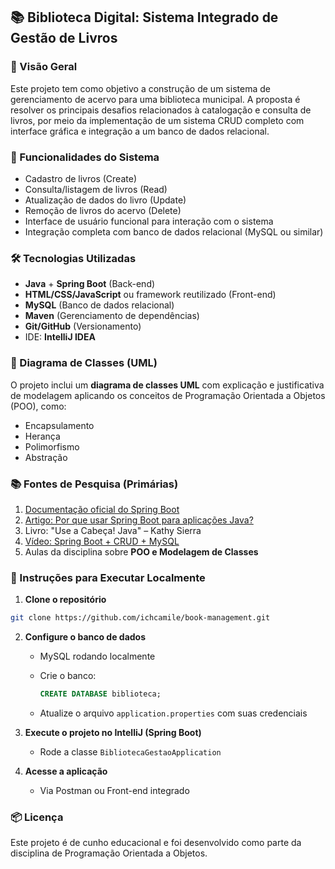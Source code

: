 ## 📚 Biblioteca Digital: Sistema Integrado de Gestão de Livros

### 🧩 Visão Geral

Este projeto tem como objetivo a construção de um sistema de gerenciamento de acervo para uma biblioteca municipal. A proposta é resolver os principais desafios relacionados à catalogação e consulta de livros, por meio da implementação de um sistema CRUD completo com interface gráfica e integração a um banco de dados relacional.

### 🚀 Funcionalidades do Sistema

* Cadastro de livros (Create)
* Consulta/listagem de livros (Read)
* Atualização de dados do livro (Update)
* Remoção de livros do acervo (Delete)
* Interface de usuário funcional para interação com o sistema
* Integração completa com banco de dados relacional (MySQL ou similar)


### 🛠️ Tecnologias Utilizadas

* **Java** + **Spring Boot** (Back-end)
* **HTML/CSS/JavaScript** ou framework reutilizado (Front-end)
* **MySQL** (Banco de dados relacional)
* **Maven** (Gerenciamento de dependências)
* **Git/GitHub** (Versionamento)
* IDE: **IntelliJ IDEA**


### 📐 Diagrama de Classes (UML)

O projeto inclui um **diagrama de classes UML** com explicação e justificativa de modelagem aplicando os conceitos de Programação Orientada a Objetos (POO), como:

* Encapsulamento
* Herança
* Polimorfismo
* Abstração

### 📚 Fontes de Pesquisa (Primárias)

1. [Documentação oficial do Spring Boot](https://spring.io/projects/spring-boot)
2. [Artigo: Por que usar Spring Boot para aplicações Java?](https://www.baeldung.com/spring-boot-intro)
3. Livro: "Use a Cabeça! Java" – Kathy Sierra
4. [Vídeo: Spring Boot + CRUD + MySQL](https://www.youtube.com/watch?v=vtPkZShrvXQ)
5. Aulas da disciplina sobre **POO e Modelagem de Classes**



### 🧪 Instruções para Executar Localmente

1. **Clone o repositório**

```bash
git clone https://github.com/ichcamile/book-management.git
```

2. **Configure o banco de dados**

   * MySQL rodando localmente
   * Crie o banco:

     ```sql
     CREATE DATABASE biblioteca;
     ```
   * Atualize o arquivo `application.properties` com suas credenciais

3. **Execute o projeto no IntelliJ (Spring Boot)**

   * Rode a classe `BibliotecaGestaoApplication`

4. **Acesse a aplicação**

   * Via Postman ou Front-end integrado


### 📦 Licença

Este projeto é de cunho educacional e foi desenvolvido como parte da disciplina de Programação Orientada a Objetos.
